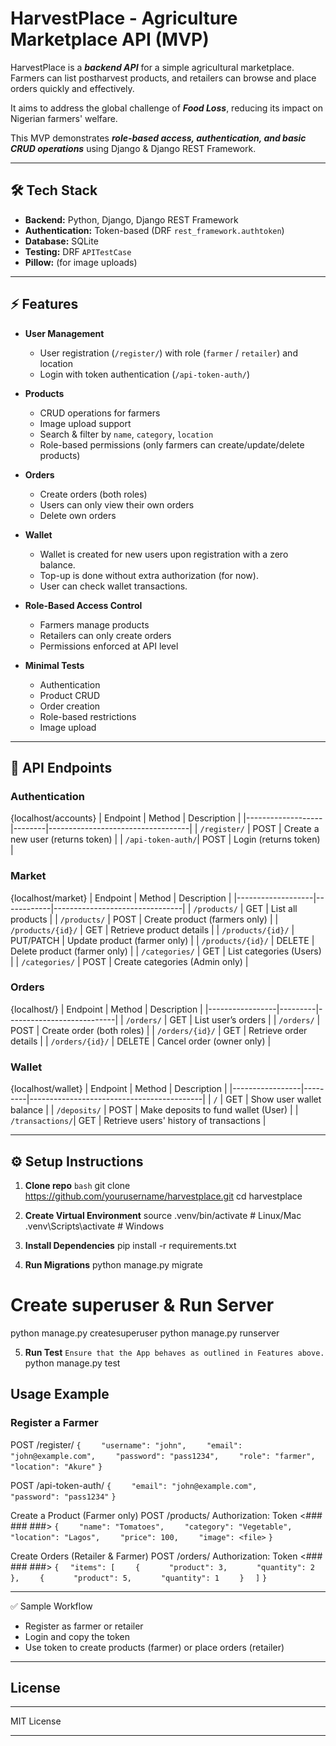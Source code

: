 # HarvestPlace - Agriculture Marketplace API (MVP)

HarvestPlace is a ***backend API*** for a simple agricultural marketplace. Farmers can list postharvest products, and retailers can browse and place orders quickly and effectively.

It aims to address the global challenge of ***Food Loss***, reducing its impact on Nigerian farmers' welfare.

This MVP demonstrates ***role-based access, authentication, and basic CRUD operations*** using Django & Django REST Framework.

---------------------------------------------------------------------------------------------------------------------------------------------------

## 🛠️ Tech Stack

- **Backend:** Python, Django, Django REST Framework  
- **Authentication:** Token-based (DRF `rest_framework.authtoken`)  
- **Database:** SQLite
- **Testing:** DRF `APITestCase`  
- **Pillow:** (for image uploads)

---------------------------------------------------------------------------------------------------------------------------------------------------

## ⚡ Features

- **User Management**
  - User registration (`/register/`) with role (`farmer` / `retailer`) and location
  - Login with token authentication (`/api-token-auth/`)

- **Products**
  - CRUD operations for farmers
  - Image upload support
  - Search & filter by `name`, `category`, `location`
  - Role-based permissions (only farmers can create/update/delete products)

- **Orders**
  - Create orders (both roles)
  - Users can only view their own orders
  - Delete own orders

- **Wallet**
  - Wallet is created for new users upon registration with a zero balance.
  - Top-up is done without extra authorization (for now).
  - User can check wallet transactions.

- **Role-Based Access Control**
  - Farmers manage products
  - Retailers can only create orders
  - Permissions enforced at API level

- **Minimal Tests**
  - Authentication
  - Product CRUD
  - Order creation
  - Role-based restrictions
  - Image upload

---------------------------------------------------------------------------------------------------------------------------------------------------

## 📝 API Endpoints

### Authentication
{localhost/accounts}
| Endpoint          | Method | Description                       |
|-------------------|--------|-----------------------------------|
| `/register/`      | POST   | Create a new user (returns token) |
| `/api-token-auth/`| POST   | Login (returns token)             |

### Market
{localhost/market}
| Endpoint          | Method     | Description                    |
|-------------------|------------|--------------------------------|
| `/products/`      | GET        | List all products              |
| `/products/`      | POST       | Create product (farmers only)  |
| `/products/{id}/` | GET        | Retrieve product details       |
| `/products/{id}/` | PUT/PATCH  | Update product (farmer only)   |
| `/products/{id}/` | DELETE     | Delete product (farmer only)   |
| `/categories/`    | GET        | List categories (Users)        |
| `/categories/`    | POST       | Create categories (Admin only) |

### Orders
{localhost/}
| Endpoint        | Method  | Description               |
|-----------------|---------|---------------------------|
| `/orders/`      | GET     | List user’s orders        |
| `/orders/`      | POST    | Create order (both roles) |
| `/orders/{id}/` | GET     | Retrieve order details    |
| `/orders/{id}/` | DELETE  | Cancel order (owner only) |

### Wallet
{localhost/wallet}
| Endpoint        | Method  | Description                               |
|-----------------|---------|-------------------------------------------|
| `/`             | GET     | Show user wallet balance                  |
| `/deposits/`    | POST    | Make deposits to fund wallet (User)       |
| `/transactions/`| GET     | Retrieve users' history of transactions   |


---------------------------------------------------------------------------------------------------------------------------------------------------

## ⚙️ Setup Instructions

1. **Clone repo**
```bash```
git clone https://github.com/yourusername/harvestplace.git
cd harvestplace

2. **Create Virtual Environment**
source .venv/bin/activate  # Linux/Mac
.venv\Scripts\activate     # Windows

3. **Install Dependencies**
pip install -r requirements.txt

4. **Run Migrations**
python manage.py migrate

# Create superuser & Run Server
python manage.py createsuperuser
python manage.py runserver

5. **Run Test**
```Ensure that the App behaves as outlined in Features above.```
python manage.py test


## Usage Example
### Register a Farmer
POST /register/
```{```
```    "username": "john",```
```    "email": "john@example.com",```
```    "password": "pass1234",```
```    "role": "farmer",```
```    "location": "Akure"```
```}```

POST /api-token-auth/
```{```
```    "email": "john@example.com",```
```    "password": "pass1234"```
```}```

Create a Product (Farmer only)
POST /products/
Authorization: Token <### ### ###>
```{```
```    "name": "Tomatoes",```
```    "category": "Vegetable",```
```    "location": "Lagos",```
```    "price": 100,```
```    "image": <file>```
```}```

Create Orders (Retailer & Farmer)
POST /orders/
Authorization: Token <### ### ###>
```{```
```  "items": [```
```    {```
```      "product": 3,```
```      "quantity": 2```
```    },```
```    {```
```      "product": 5,```
```      "quantity": 1```
```    }```
```  ]```
```}```

---------------------------------------------------------------------------------------------------------------------------------------------------

✅ Sample Workflow
- Register as farmer or retailer
- Login and copy the token
- Use token to create products (farmer) or place orders (retailer)

---------------------------------------------------------------------------------------------------------------------------------------------------

## License
____________
MIT License
____________